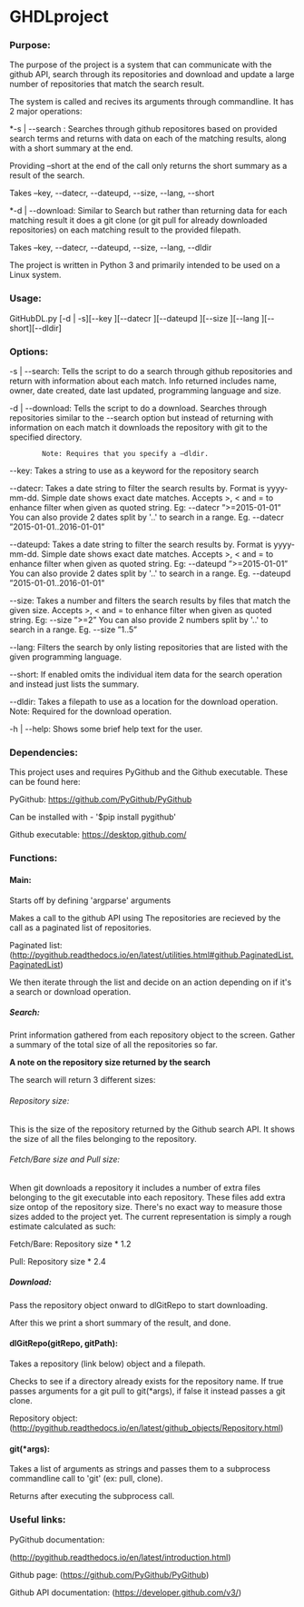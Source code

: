 # GHDLproject

### Purpose:

The purpose of the project is a system that can communicate with the github API, search through its repositories and download and update a large number  of repositories that match the search result.

The system is called and recives its arguments through commandline. It has 2 major operations:


*-s | --search : Searches through github repositores based on provided search terms and returns with data 
on each of the matching results, along with a short summary at the end.

Providing –short at the end of the call only returns the short summary as a result of the search.

Takes –key, --datecr, --dateupd, --size, --lang, --short



*-d | --download: Similar to Search but rather than returning data for each matching result it does a git clone (or git pull for already downloaded repositories) on each matching result to the provided filepath.

Takes –key, --datecr, --dateupd, --size, --lang, --dldir


The project is written in Python 3 and primarily intended to be used on a Linux system.


### Usage:

GitHubDL.py [-d | -s][--key <keyword>][--datecr <date>][--dateupd <date>][--size <number>][--lang <keyword>][--short][--dldir]


### Options:

-s | --search:		Tells the script to do a search through github repositories and return with information about each match.
			Info returned includes name, owner, date created, date last updated, programming language and size.

-d | --download:	Tells the script to do a download. Searches through repositories similar to the --search option but instead
			of returning with information on each match it downloads the repository with git to the specified directory.
			
			Note: Requires that you specify a –dldir.

--key:			Takes a string to use as a keyword for the repository search

--datecr:		Takes a date string to filter the search results by. Format is yyyy-mm-dd. 
			Simple date shows exact date matches. 
			Accepts  >, < and = to enhance filter when given as quoted string.
			Eg: --datecr ”>=2015-01-01”
			You can also provide 2 dates split by '..' to search in a range.
			Eg. --datecr ”2015-01-01..2016-01-01”

--dateupd:		Takes a date string to filter the search results by. Format is yyyy-mm-dd. 
			Simple date shows exact date matches. 
			Accepts  >, < and = to enhance filter when given as quoted string.
			Eg: --dateupd ”>=2015-01-01”
			You can also provide 2 dates split by '..' to search in a range.
			Eg. --dateupd ”2015-01-01..2016-01-01”

--size:			Takes a number and filters the search results by files that match the given size.
			Accepts  >, < and = to enhance filter when given as quoted string.
			Eg: --size ”>=2”
			You can also provide 2 numbers split by '..' to search in a range.
			Eg. --size ”1..5”

--lang:			Filters the search by only listing repositories that are listed with the given programming language.

--short:		If enabled omits the individual item data for the search operation and instead just lists the summary.

--dldir:		Takes a filepath to use as a location for the download operation.
			Note: Required for the download operation.

-h | --help:		Shows some brief help text for the user.


### Dependencies:

This project uses and requires PyGithub and the Github executable. These can be found here:

PyGithub:
https://github.com/PyGithub/PyGithub

Can be installed with  -  '$pip install pygithub'

Github executable:
https://desktop.github.com/


### Functions:

#### Main:

Starts off by  defining 'argparse' arguments

Makes a call to the github API using 
The repositories are recieved by the call as a paginated list of repositories.

Paginated list: (http://pygithub.readthedocs.io/en/latest/utilities.html#github.PaginatedList.PaginatedList)

We then iterate through the list and decide on an action depending on if it's a search or download operation.

##### Search:
Print information gathered from each repository object to the screen. Gather a summary of the total size of all the repositories so far.

**A note on the repository size returned by the search**

The search will return 3 different sizes:

###### Repository size:
This is the size of the repository returned by the Github search API. It shows the size of all the files belonging to the repository.

###### Fetch/Bare size and Pull size:

When git downloads a repository it includes a number of extra files belonging to the git executable into each repository. These files add extra size ontop of the repository size. There's no exact way to measure those sizes added to the project yet. The current representation is simply a rough estimate calculated as such:

Fetch/Bare: Repository size * 1.2

Pull: Repository size * 2.4

##### Download:
Pass the repository object onward to dlGitRepo to start downloading.

After this we print a short summary of the result, and done.


#### dlGitRepo(gitRepo, gitPath):

Takes a repository (link below) object and a filepath.

Checks to see if a directory already exists for the repository name. If true passes arguments for a git pull to git(*args), if false it instead passes a git clone.

Repository object: (http://pygithub.readthedocs.io/en/latest/github_objects/Repository.html)



#### git(*args):

Takes a list of arguments as strings and passes them to a subprocess commandline call to 'git' (ex: pull, clone).

Returns after executing the subprocess call.



### Useful links:

PyGithub documentation:

(http://pygithub.readthedocs.io/en/latest/introduction.html)

Github page:
(https://github.com/PyGithub/PyGithub)

Github API documentation:
(https://developer.github.com/v3/)
